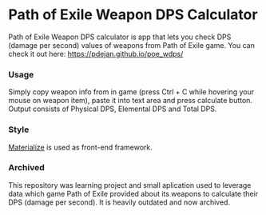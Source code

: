 Path of Exile Weapon DPS Calculator
===================================

Path of Exile Weapon DPS calculator is app that lets you check DPS (damage per second) values of weapons from Path of Exile game. You can check it out here: https://pdejan.github.io/poe_wdps/

### Usage
Simply copy weapon info from in game (press Ctrl + C while hovering your mouse on weapon item), paste it into text area and press calculate button. 
Output consists of Physical DPS, Elemental DPS and Total DPS.

### Style
[Materialize](http://materializecss.com/) is used as front-end framework.


### Archived
This repository was learning project and small aplication used to leverage data which game Path of Exile provided about its weapons to calculate their DPS (damage per second). It is heavily outdated and now archived.
